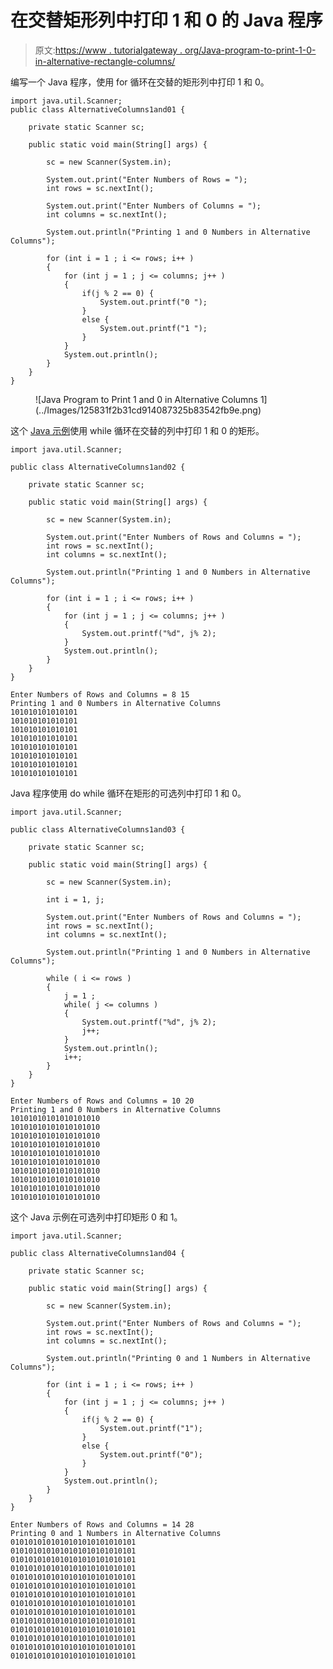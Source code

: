 # 在交替矩形列中打印 1 和 0 的 Java 程序

> 原文:[https://www . tutorialgateway . org/Java-program-to-print-1-0-in-alternative-rectangle-columns/](https://www.tutorialgateway.org/java-program-to-print-1-and-0-in-alternative-rectangle-columns/)

编写一个 Java 程序，使用 for 循环在交替的矩形列中打印 1 和 0。

```
import java.util.Scanner;
public class AlternativeColumns1and01 {

	private static Scanner sc;

	public static void main(String[] args) {

		sc = new Scanner(System.in);	

		System.out.print("Enter Numbers of Rows = ");
		int rows = sc.nextInt();

		System.out.print("Enter Numbers of Columns = ");
		int columns = sc.nextInt();

		System.out.println("Printing 1 and 0 Numbers in Alternative Columns");

		for (int i = 1 ; i <= rows; i++ ) 
		{
			for (int j = 1 ; j <= columns; j++ ) 	
			{
				if(j % 2 == 0) {
					System.out.printf("0 ");
				}
				else {
					System.out.printf("1 ");
				}
			}
			System.out.println();
		}
	}
}
```

<figure class="wp-block-image size-large">![Java Program to Print 1 and 0 in Alternative Columns 1](../Images/125831f2b31cd914087325b83542fb9e.png)</figure>

这个 [Java 示例](https://www.tutorialgateway.org/learn-java-programs/)使用 while 循环在交替的列中打印 1 和 0 的矩形。

```
import java.util.Scanner;

public class AlternativeColumns1and02 {

	private static Scanner sc;

	public static void main(String[] args) {

		sc = new Scanner(System.in);	

		System.out.print("Enter Numbers of Rows and Columns = ");
		int rows = sc.nextInt();
		int columns = sc.nextInt();

		System.out.println("Printing 1 and 0 Numbers in Alternative Columns");

		for (int i = 1 ; i <= rows; i++ ) 
		{
			for (int j = 1 ; j <= columns; j++ ) 	
			{
				System.out.printf("%d", j% 2);
			}
			System.out.println();
		}
	}
}
```

```
Enter Numbers of Rows and Columns = 8 15
Printing 1 and 0 Numbers in Alternative Columns
101010101010101
101010101010101
101010101010101
101010101010101
101010101010101
101010101010101
101010101010101
101010101010101
```

Java 程序使用 do while 循环在矩形的可选列中打印 1 和 0。

```
import java.util.Scanner;

public class AlternativeColumns1and03 {

	private static Scanner sc;

	public static void main(String[] args) {

		sc = new Scanner(System.in);	

		int i = 1, j;

		System.out.print("Enter Numbers of Rows and Columns = ");
		int rows = sc.nextInt();
		int columns = sc.nextInt();

		System.out.println("Printing 1 and 0 Numbers in Alternative Columns");

		while ( i <= rows ) 
		{
			j = 1 ;
			while( j <= columns ) 	
			{
				System.out.printf("%d", j% 2);
				j++;
			}
			System.out.println();
			i++;
		}
	}
}
```

```
Enter Numbers of Rows and Columns = 10 20
Printing 1 and 0 Numbers in Alternative Columns
10101010101010101010
10101010101010101010
10101010101010101010
10101010101010101010
10101010101010101010
10101010101010101010
10101010101010101010
10101010101010101010
10101010101010101010
10101010101010101010
```

这个 Java 示例在可选列中打印矩形 0 和 1。

```
import java.util.Scanner;

public class AlternativeColumns1and04 {

	private static Scanner sc;

	public static void main(String[] args) {

		sc = new Scanner(System.in);	

		System.out.print("Enter Numbers of Rows and Columns = ");
		int rows = sc.nextInt();
		int columns = sc.nextInt();

		System.out.println("Printing 0 and 1 Numbers in Alternative Columns");

		for (int i = 1 ; i <= rows; i++ ) 
		{
			for (int j = 1 ; j <= columns; j++ ) 	
			{
				if(j % 2 == 0) {
					System.out.printf("1");
				}
				else {
					System.out.printf("0");
				}
			}
			System.out.println();
		}
	}
}
```

```
Enter Numbers of Rows and Columns = 14 28
Printing 0 and 1 Numbers in Alternative Columns
0101010101010101010101010101
0101010101010101010101010101
0101010101010101010101010101
0101010101010101010101010101
0101010101010101010101010101
0101010101010101010101010101
0101010101010101010101010101
0101010101010101010101010101
0101010101010101010101010101
0101010101010101010101010101
0101010101010101010101010101
0101010101010101010101010101
0101010101010101010101010101
0101010101010101010101010101
```